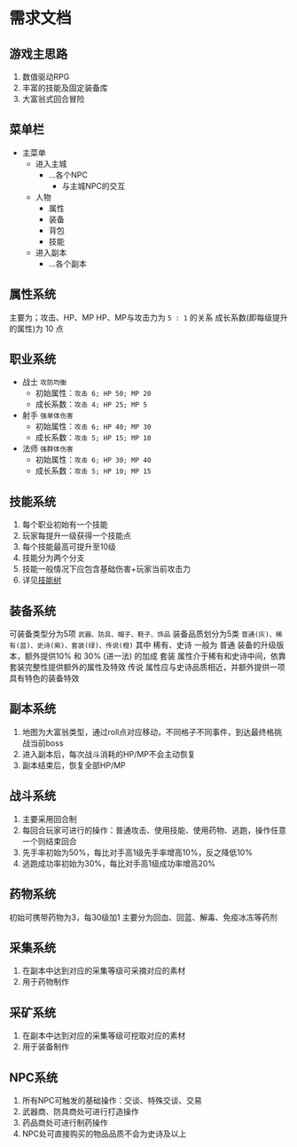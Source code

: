 # 需求文档

## 游戏主思路
1. 数值驱动RPG
2. 丰富的技能及固定装备库
3. 大富翁式回合冒险

## 菜单栏
- 主菜单
  - 进入主城
    - ...各个NPC
      - 与主城NPC的交互
  - 人物
    - 属性
    - 装备
    - 背包
    - 技能
  - 进入副本
    - ...各个副本

## 属性系统
主要为；攻击、HP、MP
HP、MP与攻击力为 `5 : 1` 的关系
成长系数(即每级提升的属性)为 10 点

## 职业系统
- 战士 `攻防均衡`
  - 初始属性：`攻击 6; HP 50; MP 20`
  - 成长系数：`攻击 4; HP 25; MP 5`
- 射手 `强单体伤害`
  - 初始属性：`攻击 6; HP 40; MP 30`
  - 成长系数：`攻击 5; HP 15; MP 10`
- 法师 `强群体伤害`
  - 初始属性：`攻击 6; HP 30; MP 40`
  - 成长系数：`攻击 5; HP 10; MP 15`

## 技能系统
1. 每个职业初始有一个技能
2. 玩家每提升一级获得一个技能点
3. 每个技能最高可提升至10级
4. 技能分为两个分支
5. 技能一般情况下应包含基础伤害+玩家当前攻击力
6. 详见[技能树](./module/skill.md)

## 装备系统
可装备类型分为5项 `武器、防具、帽子、鞋子、饰品`
装备品质划分为5类 `普通(灰)、稀有(蓝)、史诗(紫)、套装(绿)、传说(橙)`
其中 稀有、史诗 一般为 普通 装备的升级版本，额外提供10% 和 30% (进一法) 的加成
套装 属性介于稀有和史诗中间，依靠套装完整性提供额外的属性及特效
传说 属性应与史诗品质相近，并额外提供一项具有特色的装备特效

## 副本系统
1. 地图为大富翁类型，通过roll点对应移动，不同格子不同事件，到达最终格挑战当前boss
2. 进入副本后，每次战斗消耗的HP/MP不会主动恢复
3. 副本结束后，恢复全部HP/MP

## 战斗系统
1. 主要采用回合制
2. 每回合玩家可进行的操作：普通攻击、使用技能、使用药物、逃跑，操作任意一个则结束回合
3. 先手率初始为50%，每比对手高1级先手率增高10%，反之降低10%
4. 逃跑成功率初始为30%，每比对手高1级成功率增高20%

## 药物系统
初始可携带药物为3，每30级加1
主要分为回血、回蓝、解毒、免疫冰冻等药剂

## 采集系统
1. 在副本中达到对应的采集等级可采摘对应的素材
2. 用于药物制作

## 采矿系统
1. 在副本中达到对应的采集等级可挖取对应的素材
2. 用于装备制作

## NPC系统
1. 所有NPC可触发的基础操作：交谈、特殊交谈、交易
2. 武器商、防具商处可进行打造操作
3. 药品商处可进行制药操作
4. NPC处可直接购买的物品品质不会为史诗及以上
